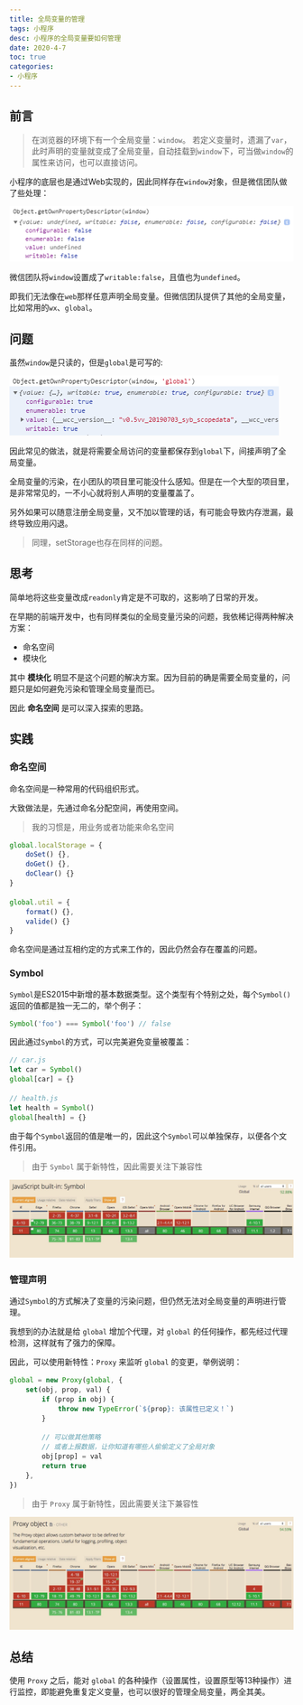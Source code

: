 ```yaml
---
title: 全局变量的管理
tags: 小程序
desc: 小程序的全局变量要如何管理
date: 2020-4-7
toc: true
categories:
- 小程序
---
```


## 前言

> 在浏览器的环境下有一个全局变量：`window`。
若定义变量时，遗漏了`var`，此时声明的变量就变成了全局变量，自动挂载到`window`下，可当做`window`的属性来访问，也可以直接访问。

小程序的底层也是通过Web实现的，因此同样存在`window`对象，但是微信团队做了些处理：

![](images/global-window.png)

微信团队将`window`设置成了`writable:false`，且值也为`undefined`。

即我们无法像在`web`那样任意声明全局变量。但微信团队提供了其他的全局变量，比如常用的`wx`、`global`。

<!-- more -->

## 问题

虽然`window`是只读的，但是`global`是可写的:

![](images/global-global.png)

因此常见的做法，就是将需要全局访问的变量都保存到`global`下，间接声明了全局变量。

全局变量的污染，在小团队的项目里可能没什么感知。但是在一个大型的项目里，是非常常见的，一不小心就将别人声明的变量覆盖了。

另外如果可以随意注册全局变量，又不加以管理的话，有可能会导致内存泄漏，最终导致应用闪退。

> 同理，setStorage也存在同样的问题。

## 思考

简单地将这些变量改成`readonly`肯定是不可取的，这影响了日常的开发。

在早期的前端开发中，也有同样类似的全局变量污染的问题，我依稀记得两种解决方案：

- 命名空间
- 模块化

其中 **模块化** 明显不是这个问题的解决方案。因为目前的确是需要全局变量的，问题只是如何避免污染和管理全局变量而已。

因此 **命名空间** 是可以深入探索的思路。

## 实践

### 命名空间

命名空间是一种常用的代码组织形式。

大致做法是，先通过命名分配空间，再使用空间。

> 我的习惯是，用业务或者功能来命名空间

```js
global.localStorage = {
    doSet() {},
    doGet() {},
    doClear() {}
}

global.util = {
    format() {},
    valide() {}
}
```

命名空间是通过互相约定的方式来工作的，因此仍然会存在覆盖的问题。

### Symbol

`Symbol`是ES2015中新增的基本数据类型。这个类型有个特别之处，每个`Symbol()`返回的值都是独一无二的，举个例子：

```js
Symbol('foo') === Symbol('foo') // false
```

因此通过`Symbol`的方式，可以完美避免变量被覆盖：

```js
// car.js
let car = Symbol()
global[car] = {}

// health.js
let health = Symbol()
global[health] = {}
```

由于每个`Symbol`返回的值是唯一的，因此这个`Symbol`可以单独保存，以便各个文件引用。

> 由于 `Symbol` 属于新特性，因此需要关注下兼容性

![](images/compatibility-symbol.jpg)

### 管理声明

通过`Symbol`的方式解决了变量的污染问题，但仍然无法对全局变量的声明进行管理。

我想到的办法就是给 `global` 增加个代理，对 `global` 的任何操作，都先经过代理检测，这样就有了强力的保障。

因此，可以使用新特性：`Proxy` 来监听 `global` 的变更，举例说明：

```js
global = new Proxy(global, {
    set(obj, prop, val) {
        if (prop in obj) {
            throw new TypeError(`${prop}: 该属性已定义！`)
        }

        // 可以做其他策略
        // 或者上报数据，让你知道有哪些人偷偷定义了全局对象
        obj[prop] = val
        return true
    },
})
```

> 由于 `Proxy` 属于新特性，因此需要关注下兼容性

![](images/compatibility-proxy.jpg)

## 总结

使用 `Proxy` 之后，能对 `global` 的各种操作（设置属性，设置原型等13种操作）进行监控，即能避免重复定义变量，也可以很好的管理全局变量，两全其美。